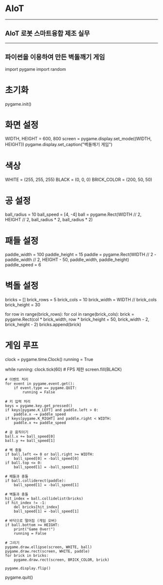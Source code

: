 # AIoT
---
## AIoT 로봇 스마트융합 제조 실무
---
## 파이썬을 이용하여 만든 벽돌깨기 게임
import pygame
import random

# 초기화
pygame.init()

# 화면 설정
WIDTH, HEIGHT = 600, 800
screen = pygame.display.set_mode((WIDTH, HEIGHT))
pygame.display.set_caption("벽돌깨기 게임")

# 색상
WHITE = (255, 255, 255)
BLACK = (0, 0, 0)
BRICK_COLOR = (200, 50, 50)

# 공 설정
ball_radius = 10
ball_speed = [4, -4]
ball = pygame.Rect(WIDTH // 2, HEIGHT // 2, ball_radius * 2, ball_radius * 2)

# 패들 설정
paddle_width = 100
paddle_height = 15
paddle = pygame.Rect(WIDTH // 2 - paddle_width // 2, HEIGHT - 50, paddle_width, paddle_height)
paddle_speed = 6

# 벽돌 설정
bricks = []
brick_rows = 5
brick_cols = 10
brick_width = WIDTH // brick_cols
brick_height = 30

for row in range(brick_rows):
    for col in range(brick_cols):
        brick = pygame.Rect(col * brick_width, row * brick_height + 50, brick_width - 2, brick_height - 2)
        bricks.append(brick)

# 게임 루프
clock = pygame.time.Clock()
running = True

while running:
    clock.tick(60)  # FPS 제한
    screen.fill(BLACK)

    # 이벤트 처리
    for event in pygame.event.get():
        if event.type == pygame.QUIT:
            running = False

    # 키 입력 처리
    keys = pygame.key.get_pressed()
    if keys[pygame.K_LEFT] and paddle.left > 0:
        paddle.x -= paddle_speed
    if keys[pygame.K_RIGHT] and paddle.right < WIDTH:
        paddle.x += paddle_speed

    # 공 움직이기
    ball.x += ball_speed[0]
    ball.y += ball_speed[1]

    # 벽 충돌
    if ball.left <= 0 or ball.right >= WIDTH:
        ball_speed[0] = -ball_speed[0]
    if ball.top <= 0:
        ball_speed[1] = -ball_speed[1]

    # 패들과 충돌
    if ball.colliderect(paddle):
        ball_speed[1] = -ball_speed[1]

    # 벽돌과 충돌
    hit_index = ball.collidelist(bricks)
    if hit_index != -1:
        del bricks[hit_index]
        ball_speed[1] = -ball_speed[1]

    # 바닥으로 떨어짐 (게임 오버)
    if ball.bottom >= HEIGHT:
        print("Game Over!")
        running = False

    # 그리기
    pygame.draw.ellipse(screen, WHITE, ball)
    pygame.draw.rect(screen, WHITE, paddle)
    for brick in bricks:
        pygame.draw.rect(screen, BRICK_COLOR, brick)

    pygame.display.flip()

pygame.quit()
